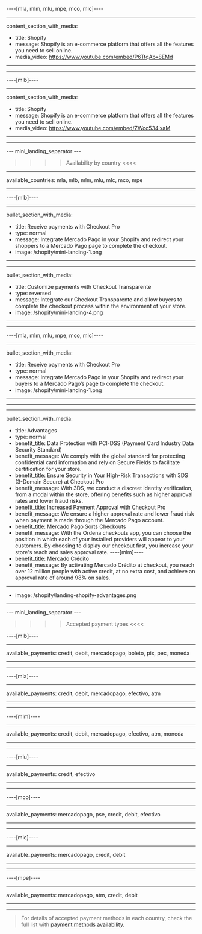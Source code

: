 ----[mla, mlm, mlu, mpe, mco, mlc]----

---
content_section_with_media: 
 - title: Shopify
 - message: Shopify is an e-commerce platform that offers all the features you need to sell online.
 - media_video: https://www.youtube.com/embed/P6TtqAbx8EMd
---

------------

----[mlb]----

---
content_section_with_media: 
 - title: Shopify
 - message: Shopify is an e-commerce platform that offers all the features you need to sell online.
 - media_video: https://www.youtube.com/embed/ZWcc534ixaM
---

------------


--- mini_landing_separator ---

>>>> Availability by country <<<<
---
available_countries: mla, mlb, mlm, mlu, mlc, mco, mpe

---

----[mlb]----

---
bullet_section_with_media: 
 - title: Receive payments with Checkout Pro
 - type: normal
 - message: Integrate Mercado Pago in your Shopify and redirect your shoppers to a Mercado Pago page to complete the checkout.
 - image: /shopify/mini-landing-1.png
---

---
bullet_section_with_media: 
 - title: Customize payments with Checkout Transparente
 - type: reversed
 - message: Integrate our Checkout Transparente and allow buyers to complete the checkout process within the environment of your store.
 - image: /shopify/mini-landing-4.png
---

------------

----[mla, mlm, mlu, mpe, mco, mlc]----

---
bullet_section_with_media: 
 - title: Receive payments with Checkout Pro
 - type: normal
 - message: Integrate Mercado Pago in your Shopify and redirect your buyers to a Mercado Pago’s page to complete the checkout.
 - image: /shopify/mini-landing-1.png
---

------------

---
bullet_section_with_media:
  - title: Advantages
  - type: normal
  - benefit_title: Data Protection with PCI-DSS (Payment Card Industry Data Security Standard)
  - benefit_message: We comply with the global standard for protecting confidential card information and rely on Secure Fields to facilitate certification for your store.
  - benefit_title: Ensure Security in Your High-Risk Transactions with 3DS (3-Domain Secure) at Checkout Pro
  - benefit_message: With 3DS, we conduct a discreet identity verification, from a modal within the store, offering benefits such as higher approval rates and lower fraud risks.
  - benefit_title: Increased Payment Approval with Checkout Pro
  - benefit_message: We ensure a higher approval rate and lower fraud risk when payment is made through the Mercado Pago account.
  - benefit_title: Mercado Pago Sorts Checkouts
  - benefit_message: With the Ordena checkouts app, you can choose the position in which each of your installed providers will appear to your customers. By choosing to display our checkout first, you increase your store's reach and sales approval rate.
  ----[mlm]----
  - benefit_title: Mercado Crédito
  - benefit_message: By activating Mercado Crédito at checkout, you reach over 12 million people with active credit, at no extra cost, and achieve an approval rate of around 98% on sales.

------------
  - image: /shopify/landing-shopify-advantages.png
---

--- mini_landing_separator ---


>>>> Accepted payment types <<<<


----[mlb]----

---
available_payments: credit, debit, mercadopago, boleto, pix, pec, moneda

---
------------

----[mla]---- 

---
available_payments: credit, debit, mercadopago, efectivo, atm

----
------------

----[mlm]---- 

---
available_payments: credit, debit, mercadopago, efectivo, atm, moneda

----
------------

----[mlu]---- 

---
available_payments: credit, efectivo

----
------------

----[mco]---- 

---
available_payments: mercadopago, pse, credit, debit, efectivo

----
------------

----[mlc]---- 

---
available_payments: mercadopago, credit, debit

----
------------

----[mpe]---- 

---
available_payments: mercadopago, atm, credit, debit

----
------------
> For details of accepted payment methods in each country, check the full list with [payment methods availability.](/developers/en/docs/sales-processing/payment-methods)